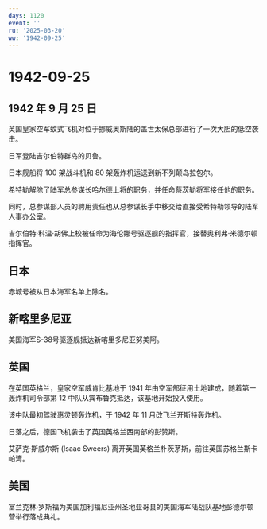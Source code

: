 ```yaml
---
days: 1120
event: ''
ru: '2025-03-20'
ww: '1942-09-25'
---
```


# 1942-09-25

## 1942 年 9 月 25 日

英国皇家空军蚊式飞机对位于挪威奥斯陆的盖世太保总部进行了一次大胆的低空袭击。

日军登陆吉尔伯特群岛的贝鲁。

日本舰船将 100 架战斗机和 80 架轰炸机运送到新不列颠岛拉包尔。

希特勒解除了陆军总参谋长哈尔德上将的职务，并任命蔡茨勒将军接任他的职务。

同时，总参谋部人员的聘用责任也从总参谋长手中移交给直接受希特勒领导的陆军人事办公室。

吉尔伯特·科温·胡佛上校被任命为海伦娜号驱逐舰的指挥官，接替奥利弗·米德尔顿指挥官。

## 日本

赤城号被从日本海军名单上除名。

## 新喀里多尼亚

美国海军S-38号驱逐舰抵达新喀里多尼亚努美阿。

## 英国

在英国英格兰，皇家空军威肯比基地于 1941
年由空军部征用土地建成，随着第一轰炸机司令部第 12
中队从宾布鲁克抵达，该基地开始投入使用。

该中队最初驾驶惠灵顿轰炸机，于 1942 年 11 月改飞兰开斯特轰炸机。

日落之后，德国飞机袭击了英国英格兰西南部的彭赞斯。

艾萨克·斯威尔斯 (Isaac Sweers)
离开英国英格兰朴茨茅斯，前往英国苏格兰斯卡帕湾。

## 美国

富兰克林·罗斯福为美国加利福尼亚州圣地亚哥县的美国海军陆战队基地彭德尔顿营举行落成典礼。